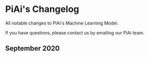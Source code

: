 # PiAi's Changelog

All notable changes to PiAi's Machine Learning Model.

If you have questions, please contact us by emailing our PiAi team.

## September 2020
